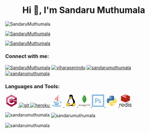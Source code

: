 <h1 align="center">Hi 👋, I'm Sandaru Muthumala</h1>
<p align="left"> <img src="https://komarev.com/ghpvc/?username=sandarumuthumala&label=Profile%20views&color=0e75b6&style=flat" alt="SandaruMuthumala" /> </p>

<p align="left"> <a href="https://github.com/ryo-ma/github-profile-trophy"><img src="https://github-profile-trophy.vercel.app/?username=sandarumuthumala" alt="SandaruMuthumala" /></a> </p>

<p align="left"> <a href="https://twitter.com/SandaruMuthumal" target="blank"><img src="https://img.shields.io/twitter/follow/SandaruMuthumal?logo=twitter&style=for-the-badge" alt="SandaruMuthumala" /></a> </p>

<h3 align="left">Connect with me:</h3>
<p align="left">
<a href="https://twitter.com/SandaruMuthumal" target="blank"><img align="center" src="https://raw.githubusercontent.com/rahuldkjain/github-profile-readme-generator/master/src/images/icons/Social/twitter.svg" alt="SandaruMuthumala" height="30" width="40" /></a>
<a href="https://fb.com/viharasenindu" target="blank"><img align="center" src="https://raw.githubusercontent.com/rahuldkjain/github-profile-readme-generator/master/src/images/icons/Social/facebook.svg" alt="viharasenindu" height="30" width="40" /></a>
<a href="https://instagram.com/sandaru_muthumala" target="blank"><img align="center" src="https://raw.githubusercontent.com/rahuldkjain/github-profile-readme-generator/master/src/images/icons/Social/instagram.svg" alt="sandarumuthumala" height="30" width="40" /></a>
<a href="https://www.youtube.com/c/sandarumuthumala" target="blank"><img align="center" src="https://raw.githubusercontent.com/rahuldkjain/github-profile-readme-generator/master/src/images/icons/Social/youtube.svg" alt="sandarumuthumala" height="30" width="40" /></a>
</p>

<h3 align="left">Languages and Tools:</h3>
<p align="left"> <a href="https://www.w3schools.com/cpp/" target="_blank"> <img src="https://raw.githubusercontent.com/devicons/devicon/master/icons/cplusplus/cplusplus-original.svg" alt="cplusplus" width="40" height="40"/> </a> <a href="https://git-scm.com/" target="_blank"> <img src="https://www.vectorlogo.zone/logos/git-scm/git-scm-icon.svg" alt="git" width="40" height="40"/> </a> <a href="https://heroku.com" target="_blank"> <img src="https://www.vectorlogo.zone/logos/heroku/heroku-icon.svg" alt="heroku" width="40" height="40"/> </a> <a href="https://www.java.com" target="_blank"> <img src="https://raw.githubusercontent.com/devicons/devicon/master/icons/java/java-original.svg" alt="java" width="40" height="40"/> </a> <a href="https://www.linux.org/" target="_blank"> <img src="https://raw.githubusercontent.com/devicons/devicon/master/icons/linux/linux-original.svg" alt="linux" width="40" height="40"/> </a> <a href="https://www.mongodb.com/" target="_blank"> <img src="https://raw.githubusercontent.com/devicons/devicon/master/icons/mongodb/mongodb-original-wordmark.svg" alt="mongodb" width="40" height="40"/> </a> <a href="https://www.photoshop.com/en" target="_blank"> <img src="https://raw.githubusercontent.com/devicons/devicon/master/icons/photoshop/photoshop-line.svg" alt="photoshop" width="40" height="40"/> </a> <a href="https://www.python.org" target="_blank"> <img src="https://raw.githubusercontent.com/devicons/devicon/master/icons/python/python-original.svg" alt="python" width="40" height="40"/> </a> <a href="https://redis.io" target="_blank"> <img src="https://raw.githubusercontent.com/devicons/devicon/master/icons/redis/redis-original-wordmark.svg" alt="redis" width="40" height="40"/> </a> </p>

<p><img align="left" src="https://github-readme-stats.vercel.app/api/top-langs?username=sandarumuthumala&show_icons=true&locale=en&layout=compact" alt="sandarumuthumala" /></p>

<p>&nbsp;<img align="center" src="https://github-readme-stats.vercel.app/api?username=sandarumuthumala&show_icons=true&locale=en" alt="sandarumuthumala" /></p>

<p><img align="center" src="https://github-readme-streak-stats.herokuapp.com/?user=sandarumuthumala&" alt="sandarumuthumala" /></p>
